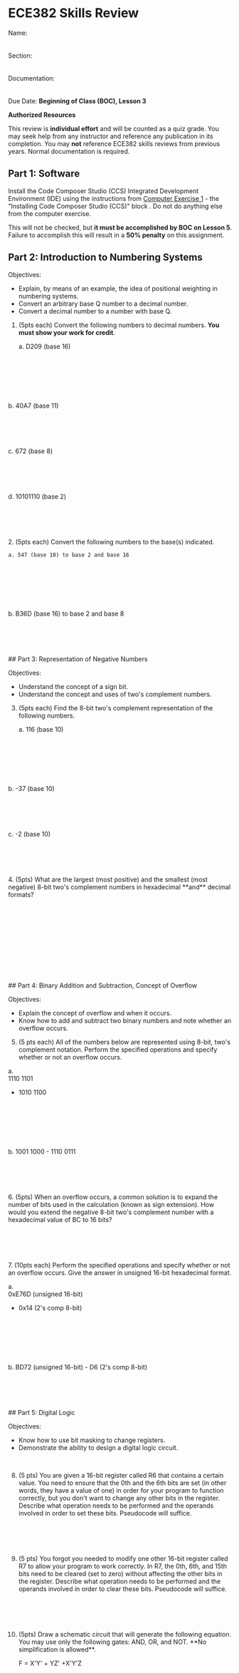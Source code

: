 # ECE382 Skills Review

Name:
<br>
<br>
<br>
Section:
<br>
<br>
<br>
Documentation:
<br>
<br>
<br>
Due Date: **Beginning of Class (BOC), Lesson 3**

**Authorized Resources**

This review is **individual effort** and will be counted as a quiz grade.  You may seek help from any instructor and reference any publication in its completion.  You may **not** reference ECE382 skills reviews from previous years.  Normal documentation is required.

## Part 1: Software

Install the Code Composer Studio (CCS) Integrated Development Environment (IDE) using the instructions from [Computer Exercise 1](/labs/compex1/index.html) - the "Installing Code Composer Studio (CCS)" block .  Do not do anything else from the computer exercise.

This will not be checked, but **it must be accomplished by BOC on Lesson 5**.  Failure to accomplish this will result in a **50% penalty** on this assignment.

## Part 2: Introduction to Numbering Systems

Objectives:


- Explain, by means of an example, the idea of positional weighting in numbering systems.
- Convert an arbitrary base Q number to a decimal number.
- Convert a decimal number to a number with base Q.


1. (5pts each) Convert the following numbers to decimal numbers.  **You must show your work for credit**.

    a. D209 (base 16)
<br>
<br>
<br>
<br>
<br>
<br>
    b. 40A7 (base 11)
<br>
<br>
<br>
<br>
<br>
<br>
    c. 672 (base 8)
<br>
<br>
<br>
<br>
<br>
<br>
    d. 10101110 (base 2)
<br>
<br>
<br>
<br>
<br>
<br>
2. (5pts each) Convert the following numbers to the base(s) indicated.

    a. 547 (base 10) to base 2 and base 16
<br>
<br>
<br>
<br>
<br>
<br>
    b. B36D (base 16) to base 2 and base 8
<br>
<br>
<br>
<br>
<br>
<br>
## Part 3: Representation of Negative Numbers

Objectives:


- Understand the concept of a sign bit.
- Understand the concept and uses of two's complement numbers.


3. (5pts each) Find the 8-bit two's complement representation of the following numbers.

    a. 116 (base 10)
<br>
<br>
<br>
<br>
<br>
<br>
    b. -37 (base 10)
<br>
<br>
<br>
<br>
<br>
<br>
    c. -2 (base 10)
<br>
<br>
<br>
<br>
<br>
<br>
4. (5pts) What are the largest (most positive) and the smallest (most negative) 8-bit two's complement numbers in hexadecimal **and** decimal formats?
<br>
<br>
<br>
<br>
<br>
<br>

<br>
<br>
<br>
<br>
<br>
<br>
## Part 4: Binary Addition and Subtraction, Concept of Overflow

Objectives:


- Explain the concept of overflow and when it occurs.
- Know how to add and subtract two binary numbers and note whether an overflow occurs.

5. (5 pts each) All of the numbers below are represented using 8-bit, two's complement notation.  Perform the specified operations and specify whether or not an overflow occurs.

a.  
   1110 1101  
+ 1010 1100  
<br>
<br>
<br>
<br>
<br>
<br>
b.  
   1001 1000  
- 1110 0111  
<br>
<br>
<br>
<br>
<br>
<br>
6. (5pts) When an overflow occurs, a common solution is to expand the number of bits used in the calculation (known as sign extension).  How would  you extend the negative 8-bit two's complement number with a hexadecimal value of BC to 16 bits?
<br>
<br>
<br>
<br>
<br>
<br>
7. (10pts each) Perform the specified operations and specify whether or not an overflow occurs.  Give the answer in unsigned 16-bit hexadecimal format.

a.  
  0xE76D (unsigned 16-bit)  
+   0x14 (2's comp 8-bit)  
<br>
<br>
<br>
<br>
<br>
<br>
b.  
  BD72 (unsigned 16-bit)  
-   D6 (2's comp 8-bit)  
<br>
<br>
<br>
<br>
<br>
<br>
## Part 5: Digital Logic

Objectives:

- Know how to use bit masking to change registers. 
- Demonstrate the ability to design a digital logic circuit.
<br>
<ol start="8">
<li> (5 pts)  You are given a 16-bit register called R6 that contains a certain value.  You need to ensure that the 0th and the 6th bits are set (in other words, they have a value of one) in order for your program to function correctly, but you don't want to change any other bits in the register.  Describe what operation needs to be performed and the operands involved in order to set these bits.  Pseudocode will suffice.</li>
<br>
<br>
<br>
<br>
<br>
<li>(5 pts) You forgot you needed to modify one other 16-bit register called R7 to allow your program to work correctly.  In R7, the 0th, 6th, and 15th bits need to be cleared (set to zero) without affecting the other bits in the register.  Describe what operation needs to be performed and the operands involved in order to clear these bits.  Pseudocode will suffice.</li>
<br>
<br>
<br>
<br>
<br>
<li>(5pts) Draw a schematic circuit that will generate the following equation.  You may use only the following gates: AND, OR, and NOT.  **No simplification is allowed**.

F = X'Y' + YZ' +X'Y'Z</li>
</ol>
<br>
<br>
<br>
<br>
<br>
<br>
<br>
<br>
<br>
<br>
<br>
<br>
<br>
<br>
<br>
<br>
<br>
<br>
<br>
<br>
<br>
<br>
<br>
<br>
<br>
<br>
<br>
<br>
<br>
<br>

